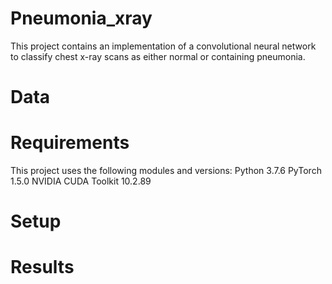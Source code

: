 # Pneumonia_xray
This project contains an implementation of a convolutional neural network to classify chest x-ray scans as either normal or containing pneumonia. 

# Data

# Requirements
This project uses the following modules and versions:
Python 3.7.6
PyTorch 1.5.0
NVIDIA CUDA Toolkit 10.2.89

# Setup

# Results
